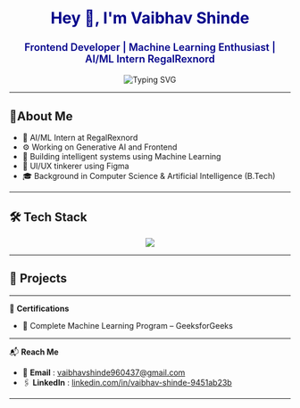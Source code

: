<!-- GitHub Profile README: Vaibhav Shinde -->

<h1 align="center" style="color:#00008B;">Hey 👋, I'm Vaibhav Shinde</h1>

<h3 align="center" style="font-size: 18px; font-weight: 600; color: #00008B;">
  Frontend Developer | Machine Learning Enthusiast | AI/ML Intern RegalRexnord
</h3>


<p align="center">
  <img src="https://readme-typing-svg.herokuapp.com?font=Fira+Code&weight=500&pause=1000&color=228B22&center=true&vCenter=true&width=435&lines=AI+%2F+ML+Intern+%40+RegalRexnord;Frontend+Developer;+Machine+Learning+Enthusiast" alt="Typing SVG" />
</p>

---

## 🌟About Me

- 🤖 AI/ML Intern at RegalRexnord
- ⚙️ Working on Generative AI and Frontend
- 🧠 Building intelligent systems using Machine Learning
- 🎨 UI/UX tinkerer using Figma
- 🎓 Background in Computer Science & Artificial Intelligence (B.Tech)

---

## 🛠️ Tech Stack

<p align="center">
  <a href="https://skillicons.dev">
    <img src="https://skillicons.dev/icons?i=java,cpp,js,py,react,vite,tailwind,css,html,spring,nodejs,postman,git,github,fastapi,figma,mongodb,mysql,sklearn" />
  </a>
</p>

---

## 🚀 Projects



---

📜 **Certifications**

- 🧠 Complete Machine Learning Program – GeeksforGeeks

---

📬 **Reach Me**

- 📧 **Email** : [vaibhavshinde960437@gmail.com](mailto:vaibhavshinde960437@gmail.com)
- 🖇️ **LinkedIn** : [linkedin.com/in/vaibhav-shinde-9451ab23b](https://linkedin.com/in/vaibhav-shinde-9451ab23b)

---
